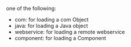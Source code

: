 one of the following:

- com: for loading a com Object
- java: for loading a Java object
- webservice: for loading a remote webservice
- component: for loading a Component